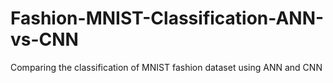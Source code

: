 # Fashion-MNIST-Classification-ANN-vs-CNN
 Comparing the classification of MNIST fashion dataset using ANN and CNN
